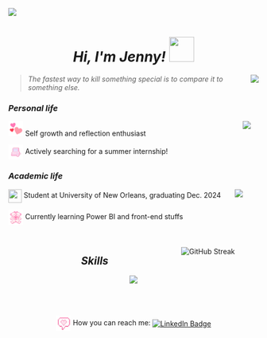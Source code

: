 ![](https://i.pinimg.com/originals/9c/a1/e5/9ca1e556e51c25031e462bcc02e42d6a.jpg)

<h1 align="center"><i>Hi, I'm Jenny! <img src="https://64.media.tumblr.com/93b94b02cf5a55c5f0fe560a7786eceb/tumblr_mjmelbZnz71rzy67oo1_500.gifv" width="50" height="50" ></i></h1>
<img align="right" height="150" src="https://i.pinimg.com/originals/df/1f/9a/df1f9af831a6108cca907d447dcf76b8.png"/>

>*The fastest way to kill something special is to compare it to something else.*

### _Personal life_
<p><img align="right" height="150" src="https://i.pinimg.com/originals/08/89/8b/08898b68899869874bf3d3405731bba1.jpg"/>
<img src= "images/triplehearts" width="30" height="30">   Self growth and reflection enthusiast

<img src="images/pc" width="30" height="30" align="center"> Actively searching for a summer internship!
</p>

### _Academic life_
<p><img align="right" height="150" src="https://i.pinimg.com/originals/cb/0b/c6/cb0bc66247b94a7702b02e8dda7c0556.jpg"/>
<img src="https://i.pinimg.com/originals/4b/4e/53/4b4e535acabd60f52b43f19f8091ca1d.gif" width="27" height="27" align="center">   Student at University of New Orleans, graduating Dec. 2024

<img src="images/teddy" width="30" height="30" align="center">  Currently learning Power BI and front-end stuffs

<!-- <img src="images/gameboy" width="30" height="30" align="center">  -->

<br>
</p>

<!-- Streak -->
<a href="https://git.io/streak-stats"><img src="https://streak-stats.demolab.com?user=Jenspi&theme=jolly&border_radius=5&date_format=M%20j%5B%2C%20Y%5D" alt="GitHub Streak" align="right"/></a>

<!-- Skills -->
<h2 align="center"><i>Skills</i></h2>
<p align="center">
  <a href="https://skillicons.dev">
    <img src="https://skillicons.dev/icons?i=java,py,c,react,html,javascript,css,eclipse,git,github,gitlab,vscode&perline=6" />
  </a>
</p>

<br><br>
<!-- Contact -->
<p align="center">
  <img src="images/msg" width="30" height="30" align="center"> How you can reach me: <a href="https://www.linkedin.com/in/jenspi/"><img src="https://img.shields.io/badge/LinkedIn-blue?style=for-the-badge&logo=linkedin&logoColor=white" alt="LinkedIn Badge" align="center"></a>
</p>
